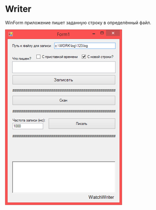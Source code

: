 # Writer
WinForm приложение пишет заданную строку в определённый файл.

![screenshot](https://github.com/lobkovs/Writer/blob/master/screenshot.png?raw=true)
